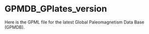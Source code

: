 # GPMDB_GPlates_version
Here is the GPML file for the latest Global Paleomagnetism Data Base (GPMDB).
